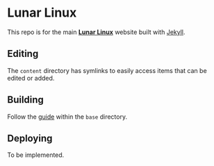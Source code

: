 # Lunar Linux

This repo is for the main **[Lunar Linux](https://lunar-linux.org/)** website built with [Jekyll](https://jekyllrb.com/).

## Editing

The `content` directory has symlinks to easily access items that can be edited or added.

## Building

Follow the [guide](https://jekyllrb.com/docs/step-by-step/01-setup/#build) within the `base` directory.

## Deploying

To be implemented.
